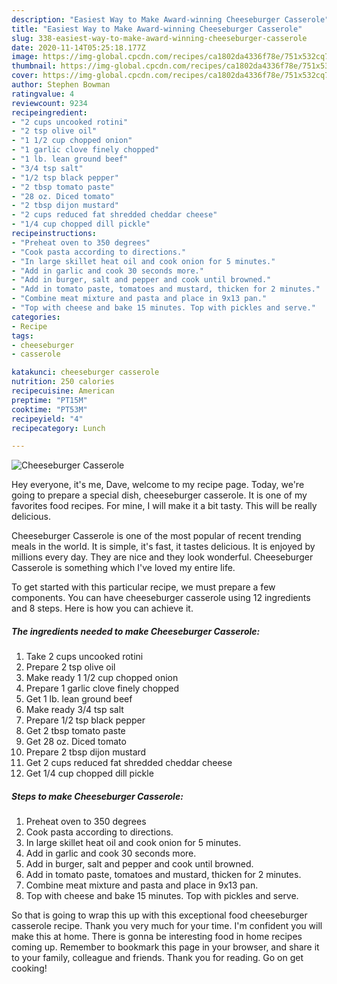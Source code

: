 ```yaml
---
description: "Easiest Way to Make Award-winning Cheeseburger Casserole"
title: "Easiest Way to Make Award-winning Cheeseburger Casserole"
slug: 338-easiest-way-to-make-award-winning-cheeseburger-casserole
date: 2020-11-14T05:25:18.177Z
image: https://img-global.cpcdn.com/recipes/ca1802da4336f78e/751x532cq70/cheeseburger-casserole-recipe-main-photo.jpg
thumbnail: https://img-global.cpcdn.com/recipes/ca1802da4336f78e/751x532cq70/cheeseburger-casserole-recipe-main-photo.jpg
cover: https://img-global.cpcdn.com/recipes/ca1802da4336f78e/751x532cq70/cheeseburger-casserole-recipe-main-photo.jpg
author: Stephen Bowman
ratingvalue: 4
reviewcount: 9234
recipeingredient:
- "2 cups uncooked rotini"
- "2 tsp olive oil"
- "1 1/2 cup chopped onion"
- "1 garlic clove finely chopped"
- "1 lb. lean ground beef"
- "3/4 tsp salt"
- "1/2 tsp black pepper"
- "2 tbsp tomato paste"
- "28 oz. Diced tomato"
- "2 tbsp dijon mustard"
- "2 cups reduced fat shredded cheddar cheese"
- "1/4 cup chopped dill pickle"
recipeinstructions:
- "Preheat oven to 350 degrees"
- "Cook pasta according to directions."
- "In large skillet heat oil and cook onion for 5 minutes."
- "Add in garlic and cook 30 seconds more."
- "Add in burger, salt and pepper and cook until browned."
- "Add in tomato paste, tomatoes and mustard, thicken for 2 minutes."
- "Combine meat mixture and pasta and place in 9x13 pan."
- "Top with cheese and bake 15 minutes. Top with pickles and serve."
categories:
- Recipe
tags:
- cheeseburger
- casserole

katakunci: cheeseburger casserole 
nutrition: 250 calories
recipecuisine: American
preptime: "PT15M"
cooktime: "PT53M"
recipeyield: "4"
recipecategory: Lunch

---
```



![Cheeseburger Casserole](https://img-global.cpcdn.com/recipes/ca1802da4336f78e/751x532cq70/cheeseburger-casserole-recipe-main-photo.jpg)

Hey everyone, it's me, Dave, welcome to my recipe page. Today, we're going to prepare a special dish, cheeseburger casserole. It is one of my favorites food recipes. For mine, I will make it a bit tasty. This will be really delicious.

Cheeseburger Casserole is one of the most popular of recent trending meals in the world. It is simple, it's fast, it tastes delicious. It is enjoyed by millions every day. They are nice and they look wonderful. Cheeseburger Casserole is something which I've loved my entire life.




To get started with this particular recipe, we must prepare a few components. You can have cheeseburger casserole using 12 ingredients and 8 steps. Here is how you can achieve it.

<!--inarticleads1-->

##### The ingredients needed to make Cheeseburger Casserole:

1. Take 2 cups uncooked rotini
1. Prepare 2 tsp olive oil
1. Make ready 1 1/2 cup chopped onion
1. Prepare 1 garlic clove finely chopped
1. Get 1 lb. lean ground beef
1. Make ready 3/4 tsp salt
1. Prepare 1/2 tsp black pepper
1. Get 2 tbsp tomato paste
1. Get 28 oz. Diced tomato
1. Prepare 2 tbsp dijon mustard
1. Get 2 cups reduced fat shredded cheddar cheese
1. Get 1/4 cup chopped dill pickle




<!--inarticleads2-->

##### Steps to make Cheeseburger Casserole:

1. Preheat oven to 350 degrees
1. Cook pasta according to directions.
1. In large skillet heat oil and cook onion for 5 minutes.
1. Add in garlic and cook 30 seconds more.
1. Add in burger, salt and pepper and cook until browned.
1. Add in tomato paste, tomatoes and mustard, thicken for 2 minutes.
1. Combine meat mixture and pasta and place in 9x13 pan.
1. Top with cheese and bake 15 minutes. Top with pickles and serve.




So that is going to wrap this up with this exceptional food cheeseburger casserole recipe. Thank you very much for your time. I'm confident you will make this at home. There is gonna be interesting food in home recipes coming up. Remember to bookmark this page in your browser, and share it to your family, colleague and friends. Thank you for reading. Go on get cooking!
